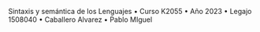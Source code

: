 Sintaxis y semántica de los Lenguajes
• Curso K2055
• Año 2023
• Legajo 1508040
• Caballero Alvarez
• Pablo MIguel
